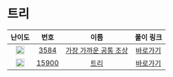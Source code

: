 # 트리

| 난이도 | 번호 | 이름 | 풀이 링크 |
| :--: | :--: | :--------------------------: | :------: |
| <img height="20px" width="20px" src="https://static.solved.ac/tier_small/12.svg"/> | [3584](https://www.acmicpc.net/problem/3584) | [가장 가까운 공통 조상](https://www.acmicpc.net/problem/3584) | [바로가기](./p3584/Main.java) |
| <img height="20px" width="20px" src="https://static.solved.ac/tier_small/10.svg"/> | [15900](https://www.acmicpc.net/problem/15900) | [트리](https://www.acmicpc.net/problem/15900) | [바로가기](./p15900/Main.java) |

